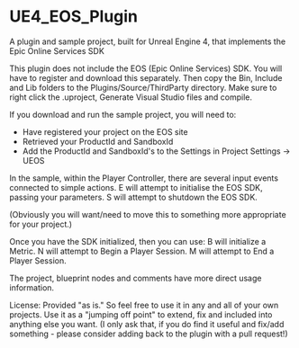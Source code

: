 # UE4_EOS_Plugin
A plugin and sample project, built for Unreal Engine 4, that implements the Epic Online Services SDK

This plugin does not include the EOS (Epic Online Services) SDK.  You will have to register and download this separately.  Then copy the Bin, Include and Lib folders to the Plugins/Source/ThirdParty directory.
Make sure to right click the .uproject, Generate Visual Studio files and compile.

If you download and run the sample project, you will need to:
- Have registered your project on the EOS site
- Retrieved your ProductId and SandboxId
- Add the ProductId and SandboxId's to the Settings in Project Settings -> UEOS

In the sample, within the Player Controller, there are several input events connected to simple actions.
E will attempt to initialise the EOS SDK, passing your parameters.
S will attempt to shutdown the EOS SDK.

(Obviously you will want/need to move this to something more appropriate for your project.)

Once you have the SDK initialized, then you can use:
B will initialize a Metric.
N will attempt to Begin a Player Session.
M will attempt to End a Player Session.

The project, blueprint nodes and comments have more direct usage information.

License:
Provided "as is."  So feel free to use it in any and all of your own projects.  Use it as a "jumping off point" to extend, fix and included into anything else you want.
(I only ask that, if you do find it useful and fix/add something - please consider adding back to the plugin with a pull request!)
